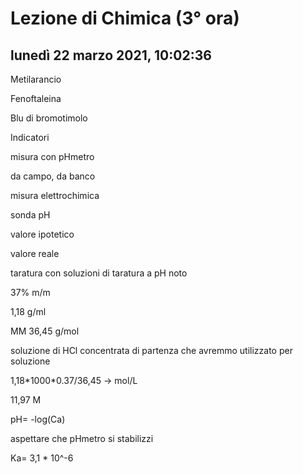 # Lezione di Chimica (3° ora)

## lunedì 22 marzo 2021, 10:02:36

Metilarancio

Fenoftaleina

Blu di bromotimolo

Indicatori



misura con pHmetro



da campo, da banco



misura elettrochimica



sonda pH



valore ipotetico

valore reale



taratura con soluzioni di taratura a pH noto



37% m/m

1,18 g/ml

MM 36,45 g/mol

soluzione di HCl concentrata di partenza che avremmo utilizzato per soluzione



1,18\*1000\*0.37/36,45 -> mol/L

11,97 M

pH= -log(Ca)



aspettare che pHmetro si stabilizzi

Ka= 3,1 \* 10^-6